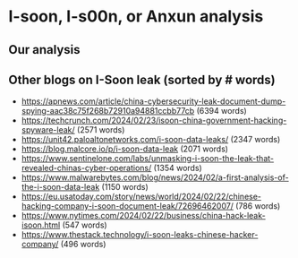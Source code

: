 # I-soon, I-s00n, or Anxun analysis

## Our analysis

## Other blogs on I-Soon leak (sorted by # words)
- https://apnews.com/article/china-cybersecurity-leak-document-dump-spying-aac38c75f268b72910a94881ccbb77cb (6394 words)
- https://techcrunch.com/2024/02/23/isoon-china-government-hacking-spyware-leak/ (2571 words)
- https://unit42.paloaltonetworks.com/i-soon-data-leaks/ (2347 words)
- https://blog.malcore.io/p/i-soon-data-leak (2071 words)
- https://www.sentinelone.com/labs/unmasking-i-soon-the-leak-that-revealed-chinas-cyber-operations/ (1354 words)
- https://www.malwarebytes.com/blog/news/2024/02/a-first-analysis-of-the-i-soon-data-leak (1150 words)
- https://eu.usatoday.com/story/news/world/2024/02/22/chinese-hacking-company-i-soon-document-leak/72696462007/ (786 words)
- https://www.nytimes.com/2024/02/22/business/china-hack-leak-isoon.html (547 words)
- https://www.thestack.technology/i-soon-leaks-chinese-hacker-company/ (496 words)
